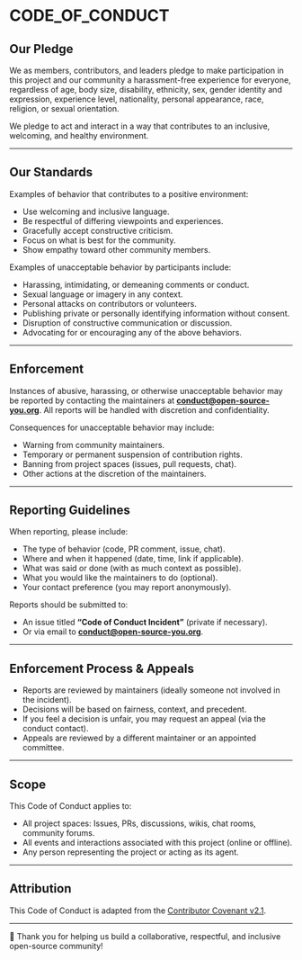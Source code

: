 # CODE_OF_CONDUCT

## Our Pledge  
We as members, contributors, and leaders pledge to make participation in this project and our community a harassment-free experience for everyone, regardless of age, body size, disability, ethnicity, sex, gender identity and expression, experience level, nationality, personal appearance, race, religion, or sexual orientation.

We pledge to act and interact in a way that contributes to an inclusive, welcoming, and healthy environment.

---

## Our Standards  

Examples of behavior that contributes to a positive environment:

- Use welcoming and inclusive language.  
- Be respectful of differing viewpoints and experiences.  
- Gracefully accept constructive criticism.  
- Focus on what is best for the community.  
- Show empathy toward other community members.

Examples of unacceptable behavior by participants include:

- Harassing, intimidating, or demeaning comments or conduct.  
- Sexual language or imagery in any context.  
- Personal attacks on contributors or volunteers.  
- Publishing private or personally identifying information without consent.  
- Disruption of constructive communication or discussion.  
- Advocating for or encouraging any of the above behaviors.

---

## Enforcement  

Instances of abusive, harassing, or otherwise unacceptable behavior may be reported by contacting the maintainers at **conduct@open-source-you.org**. All reports will be handled with discretion and confidentiality.

Consequences for unacceptable behavior may include:

- Warning from community maintainers.  
- Temporary or permanent suspension of contribution rights.  
- Banning from project spaces (issues, pull requests, chat).  
- Other actions at the discretion of the maintainers.

---

## Reporting Guidelines  

When reporting, please include:

- The type of behavior (code, PR comment, issue, chat).  
- Where and when it happened (date, time, link if applicable).  
- What was said or done (with as much context as possible).  
- What you would like the maintainers to do (optional).  
- Your contact preference (you may report anonymously).

Reports should be submitted to:

- An issue titled **“Code of Conduct Incident”** (private if necessary).  
- Or via email to **conduct@open-source-you.org**.

---

## Enforcement Process & Appeals  

- Reports are reviewed by maintainers (ideally someone not involved in the incident).  
- Decisions will be based on fairness, context, and precedent.  
- If you feel a decision is unfair, you may request an appeal (via the conduct contact).  
- Appeals are reviewed by a different maintainer or an appointed committee.

---

## Scope  

This Code of Conduct applies to:

- All project spaces: Issues, PRs, discussions, wikis, chat rooms, community forums.  
- All events and interactions associated with this project (online or offline).  
- Any person representing the project or acting as its agent.

---

## Attribution  

This Code of Conduct is adapted from the [Contributor Covenant v2.1](https://www.contributor-covenant.org/version/2/1/code_of_conduct/).  

---

🫶 Thank you for helping us build a collaborative, respectful, and inclusive open-source community!
